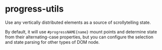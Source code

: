 # progress-utils

Use any vertically distributed elements as a source of scrollytelling state.

By default, it will use `#progressNAME{name}` mount points and determine state from their alternating-case properties, but you can configure the selection and state parsing for other types of DOM node.
